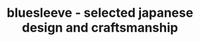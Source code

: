 ---
title: "bluesleeve - selected japanese design and craftsmanship"
url: /hamburg/bluesleeve-selected-japanese-design-and-craftsmanship/
shop: Kleidung
---